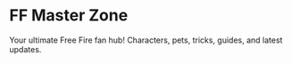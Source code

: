 # FF Master Zone
Your ultimate Free Fire fan hub! Characters, pets, tricks, guides, and latest updates.